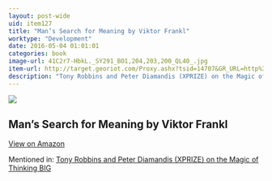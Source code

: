 ```yaml
---
layout: post-wide
uid: item127
title: "Man’s Search for Meaning by Viktor Frankl"
worktype: "Development"
date: 2016-05-04 01:01:01
categories: book
image-url: 41C2r7-HbkL._SY291_BO1,204,203,200_QL40_.jpg
item-url: http://target.georiot.com/Proxy.ashx?tsid=14707&GR_URL=http%3A%2F%2Fwww.amazon.com%2FMans-Search-Meaning-Viktor-Frankl%2Fdp%2F080701429X%2F
description: "Tony Robbins and Peter Diamandis (XPRIZE) on the Magic of Thinking BIG"
---
```

<a href="http://target.georiot.com/Proxy.ashx?tsid=14707&GR_URL=http%3A%2F%2Fwww.amazon.com%2FMans-Search-Meaning-Viktor-Frankl%2Fdp%2F080701429X%2F" target="blank"><img src="../../../../img/thumbs/41C2r7-HbkL._SY291_BO1,204,203,200_QL40_.jpg" class="prod-img"></a>
<h2>Man’s Search for Meaning by Viktor Frankl</h2>
<p><a class="btn btn-primary" href="http://target.georiot.com/Proxy.ashx?tsid=14707&GR_URL=http%3A%2F%2Fwww.amazon.com%2FMans-Search-Meaning-Viktor-Frankl%2Fdp%2F080701429X%2F" target="blank">View on Amazon</a><p>
<p>Mentioned in: <a href="http://fourhourworkweek.com/2014/10/07/global-learning-xprize/" target="blank">Tony Robbins and Peter Diamandis (XPRIZE) on the Magic of Thinking BIG</a></p>
